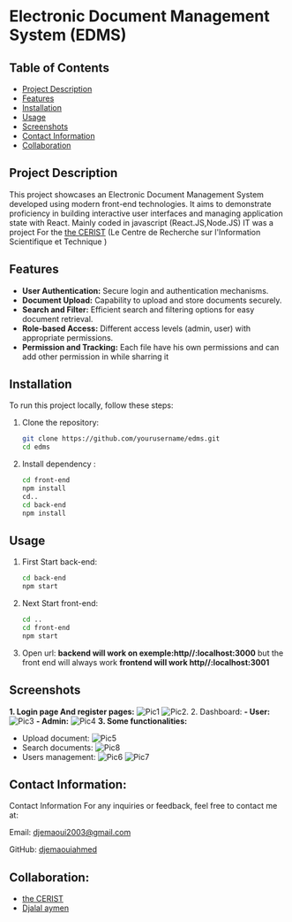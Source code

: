 # Electronic Document Management System (EDMS)

## Table of Contents

- [Project Description](#project-description)
- [Features](#features)
- [Installation](#installation)
- [Usage](#usage)
- [Screenshots](#screenshots)
- [Contact Information](#contact-information)
- [Collaboration](#collaboration)

## Project Description

This project showcases an Electronic Document Management System developed using modern front-end technologies.
It aims to demonstrate proficiency in building interactive user interfaces and managing application state with React.
Mainly coded in javascript (React.JS,Node.JS)
IT was a project For the [the CERIST](https://www.cerist.dz/index.php/fr/) (Le Centre de Recherche sur l'Information Scientifique et Technique )
## Features

- **User Authentication:** Secure login and authentication mechanisms.
- **Document Upload:** Capability to upload and store documents securely.
- **Search and Filter:** Efficient search and filtering options for easy document retrieval.
- **Role-based Access:** Different access levels (admin, user) with appropriate permissions.
- **Permission and Tracking:** Each file have his own permissions and can add other permission in while sharring it

## Installation

To run this project locally, follow these steps:

1. Clone the repository:

   ```sh
   git clone https://github.com/yourusername/edms.git
   cd edms
2. Install dependency :
   ```sh
   cd front-end
   npm install
   cd..
   cd back-end
   npm install
## Usage   
1. First Start back-end:
   ```sh
   cd back-end
   npm start
2. Next Start front-end:
   ```sh
   cd ..
   cd front-end
   npm start
3. Open url: **backend will work on exemple:http//:localhost:3000**
   but the front end will always work
   **frontend will work http//:localhost:3001**
## Screenshots
**1. Login page And register pages:**
![Pic1](screenshots/Screenshot_2024-05-17_184841.png)
![Pic2](screenshots/pi2.png).
2. Dashboard:
**- User:**
![Pic3](screenshots/dashboard-employee.png)
**- Admin:**
![Pic4](screenshots/Screenshot_4.png)
**3. Some functionalities:**
- Upload document:
![Pic5](screenshots/Screenshot_2024-05-16_171550.png)
- Search documents:
  ![Pic8](screenshots/Screenshot_2024-05-17_190307.png)
- Users management:
  ![Pic6](screenshots/Screenshot_2024-05-16_162819.png)
  ![Pic7](screenshots/Screenshot_2024-05-16_160324.png)


## Contact Information:
Contact Information
For any inquiries or feedback, feel free to contact me at:

Email: djemaoui2003@gmail.com

GitHub: [djemaouiahmed](https://github.com/djemaouiahmed)


## Collaboration:
- [the CERIST](https://www.cerist.dz/index.php/fr/) 
- [Djalal aymen](https://github.com/Djalal01)
